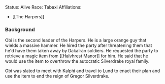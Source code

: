 Status: Alive
Race: Tabaxi
Affiliations:
- [[The Harpers]]

### Background
Obi is the second leader of the Harpers. He is a large orange guy that wields a massive hammer. He hired the party after threatening them that he'd have them taken away by Dakalran soldiers. He requested the party to retrieve a magic item from [[Halvhrest Manor]] for him. He said that he would use the item to overthrow the autocratic Silverdrake royal family. 

Obi was slated to meet with Kalphi and travel to Lund to enact their plan and use the item to end the reign of Gregor Silverdrake.


